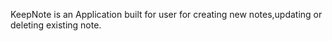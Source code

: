 KeepNote is an Application built for user for creating new notes,updating or deleting existing note.

